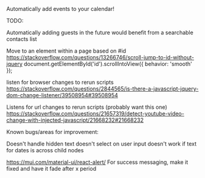 Automatically add events to your calendar!

TODO:

Automatically adding guests in the future would benefit from a searchable contacts list

Move to an element within a page based on #id
https://stackoverflow.com/questions/13266746/scroll-jump-to-id-without-jquery
document.getElementById('id').scrollIntoView({
behavior: 'smooth'
});

listen for browser changes to rerun scripts
https://stackoverflow.com/questions/2844565/is-there-a-javascript-jquery-dom-change-listener/39508954#39508954

Listens for url changes to rerun scripts (probably want this one)
https://stackoverflow.com/questions/21657319/detect-youtube-video-change-with-injected-javascript/21668232#21668232

Known bugs/areas for improvement:

Doesn't handle hidden text
doesn't select on user input
doesn't work if text for dates is across child nodes

https://mui.com/material-ui/react-alert/
For success messaging, make it fixed and have it fade after x period
